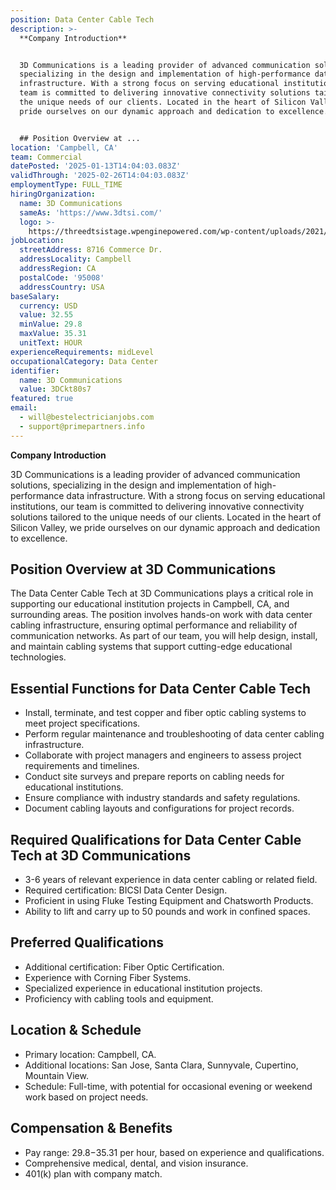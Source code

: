 ```yaml
---
position: Data Center Cable Tech
description: >-
  **Company Introduction**


  3D Communications is a leading provider of advanced communication solutions,
  specializing in the design and implementation of high-performance data
  infrastructure. With a strong focus on serving educational institutions, our
  team is committed to delivering innovative connectivity solutions tailored to
  the unique needs of our clients. Located in the heart of Silicon Valley, we
  pride ourselves on our dynamic approach and dedication to excellence.


  ## Position Overview at ...
location: 'Campbell, CA'
team: Commercial
datePosted: '2025-01-13T14:04:03.083Z'
validThrough: '2025-02-26T14:04:03.083Z'
employmentType: FULL_TIME
hiringOrganization:
  name: 3D Communications
  sameAs: 'https://www.3dtsi.com/'
  logo: >-
    https://threedtsistage.wpenginepowered.com/wp-content/uploads/2021/01/logo-default.png
jobLocation:
  streetAddress: 8716 Commerce Dr.
  addressLocality: Campbell
  addressRegion: CA
  postalCode: '95008'
  addressCountry: USA
baseSalary:
  currency: USD
  value: 32.55
  minValue: 29.8
  maxValue: 35.31
  unitText: HOUR
experienceRequirements: midLevel
occupationalCategory: Data Center
identifier:
  name: 3D Communications
  value: 3DCkt80s7
featured: true
email:
  - will@bestelectricianjobs.com
  - support@primepartners.info
---
```




**Company Introduction**

3D Communications is a leading provider of advanced communication solutions, specializing in the design and implementation of high-performance data infrastructure. With a strong focus on serving educational institutions, our team is committed to delivering innovative connectivity solutions tailored to the unique needs of our clients. Located in the heart of Silicon Valley, we pride ourselves on our dynamic approach and dedication to excellence.

## Position Overview at 3D Communications

The Data Center Cable Tech at 3D Communications plays a critical role in supporting our educational institution projects in Campbell, CA, and surrounding areas. The position involves hands-on work with data center cabling infrastructure, ensuring optimal performance and reliability of communication networks. As part of our team, you will help design, install, and maintain cabling systems that support cutting-edge educational technologies.

## Essential Functions for Data Center Cable Tech

- Install, terminate, and test copper and fiber optic cabling systems to meet project specifications.
- Perform regular maintenance and troubleshooting of data center cabling infrastructure.
- Collaborate with project managers and engineers to assess project requirements and timelines.
- Conduct site surveys and prepare reports on cabling needs for educational institutions.
- Ensure compliance with industry standards and safety regulations.
- Document cabling layouts and configurations for project records.

## Required Qualifications for Data Center Cable Tech at 3D Communications

- 3-6 years of relevant experience in data center cabling or related field.
- Required certification: BICSI Data Center Design.
- Proficient in using Fluke Testing Equipment and Chatsworth Products.
- Ability to lift and carry up to 50 pounds and work in confined spaces.

## Preferred Qualifications

- Additional certification: Fiber Optic Certification.
- Experience with Corning Fiber Systems.
- Specialized experience in educational institution projects.
- Proficiency with cabling tools and equipment.

## Location & Schedule

- Primary location: Campbell, CA.
- Additional locations: San Jose, Santa Clara, Sunnyvale, Cupertino, Mountain View.
- Schedule: Full-time, with potential for occasional evening or weekend work based on project needs.

## Compensation & Benefits

- Pay range: $29.8-$35.31 per hour, based on experience and qualifications.
- Comprehensive medical, dental, and vision insurance.
- 401(k) plan with company match.
